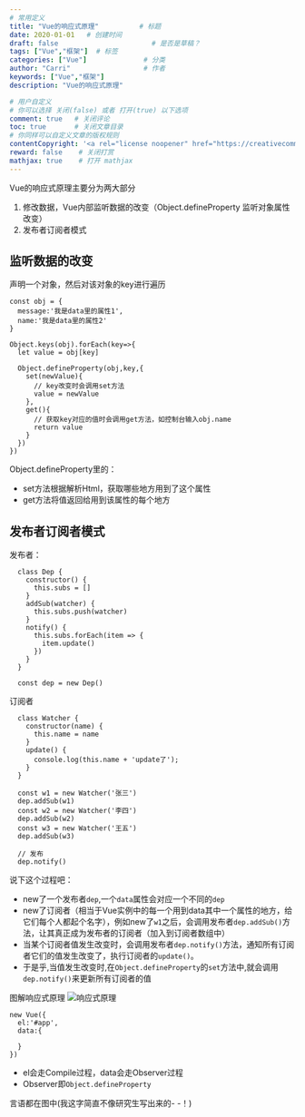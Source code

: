 ```yaml
---
# 常用定义
title: "Vue的响应式原理"          # 标题
date: 2020-01-01   # 创建时间
draft: false                       # 是否是草稿？
tags: ["Vue","框架"]  # 标签
categories: ["Vue"]              # 分类
author: "Carri"                  # 作者
keywords: ["Vue","框架"]
description: "Vue的响应式原理"  

# 用户自定义
# 你可以选择 关闭(false) 或者 打开(true) 以下选项
comment: true   # 关闭评论
toc: true       # 关闭文章目录
# 你同样可以自定义文章的版权规则
contentCopyright: '<a rel="license noopener" href="https://creativecommons.org/licenses/by-nc-nd/4.0/" target="_blank">CC BY-NC-ND 4.0</a>'
reward: false	 # 关闭打赏
mathjax: true    # 打开 mathjax
---
```

Vue的响应式原理主要分为两大部分

1. 修改数据，Vue内部监听数据的改变（Object.defineProperty 监听对象属性改变）
2. 发布者订阅者模式

## 监听数据的改变

声明一个对象，然后对该对象的key进行遍历

```
const obj = {
  message:'我是data里的属性1',
  name:'我是data里的属性2'
}

Object.keys(obj).forEach(key=>{
  let value = obj[key]

  Object.defineProperty(obj,key,{
    set(newValue){
      // key改变时会调用set方法
      value = newValue
    },
    get(){
      // 获取key对应的值时会调用get方法，如控制台输入obj.name
      return value
    }
  })
})
```

Object.defineProperty里的：

  * set方法根据解析Html，获取哪些地方用到了这个属性
  * get方法将值返回给用到该属性的每个地方


## 发布者订阅者模式

发布者：
```
  class Dep {
    constructor() {
      this.subs = []
    }
    addSub(watcher) {
      this.subs.push(watcher)
    }
    notify() {
      this.subs.forEach(item => {
        item.update()
      })
    }
  }

  const dep = new Dep()
```

订阅者
```
  class Watcher {
    constructor(name) {
      this.name = name
    }
    update() {
      console.log(this.name + 'update了');
    }
  }

  const w1 = new Watcher('张三')
  dep.addSub(w1)
  const w2 = new Watcher('李四')
  dep.addSub(w2)
  const w3 = new Watcher('王五')
  dep.addSub(w3)

  // 发布
  dep.notify()
```

说下这个过程吧：

* new了一个发布者`dep`,一个`data`属性会对应一个不同的`dep`
* new了订阅者（相当于Vue实例中的每一个用到data其中一个属性的地方，给它们每个人都起个名字），例如new了`w1`之后，会调用发布者`dep.addSub()`方法，让其真正成为发布者的订阅者（加入到订阅者数组中）
* 当某个订阅者值发生改变时，会调用发布者`dep.notify()`方法，通知所有订阅者它们的值发生改变了，执行订阅者的`update()`。
* 于是乎,当值发生改变时,在`Object.defineProperty`的`set`方法中,就会调用`dep.notify()`来更新所有订阅者的值


图解响应式原理
![响应式原理](/images/200101.jpg)
```
new Vue({
  el:'#app',
  data:{

  }
})
```

* el会走Compile过程，data会走Observer过程
* Observer即`Object.defineProperty`

言语都在图中(我这字简直不像研究生写出来的- -！)